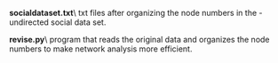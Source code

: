 **socialdataset.txt**\\
txt files after organizing the node numbers in the -undirected social data set.

**revise.py**\\
program that reads the original data and organizes the node numbers to make network analysis more efficient.
